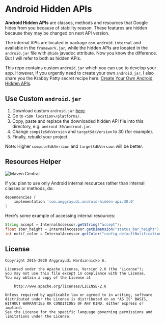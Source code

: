# Android Hidden APIs

**Android Hidden APIs** are classes, methods and resources that Google hides from you because of stability reason.
These features are hidden because they may be changed on next API version.

The internal APIs are located in package `com.android.internal` and available in the `framework.jar`,
while the hidden APIs are located in the `android.jar` file with `@hide` javadoc attribute.
Now you know the difference. But I will refer to both as hidden APIs.

This repo contains custom `android.jar` which you can use to develop your app.
However, if you urgently need to create your own `android.jar`, I also share you the Krabby Patty
secret recipe here: [Create Your Own Android Hidden APIs](https://medium.com/@hardiannicko/create-your-own-android-hidden-apis-fa3cca02d345).

## Use Custom `android.jar`

1. Download custom `android.jar` [here](https://drive.google.com/drive/folders/17oMwQ0xBcSGn159mgbqxcXXEcneUmnph).
2. Go to `<SDK location>/platforms/`.
3. Copy, paste and replace the downloaded hidden API file into this directory, e.g. `android-30/android.jar`.
4. Change `compileSdkVersion` and `targetSdkVersion` to 30 (for example).
5. Finally, rebuild your project.

Note: Higher `compileSdkVersion` and `targetSdkVersion` will be better.

## Resources Helper
![Maven Central](https://img.shields.io/maven-central/v/com.anggrayudi/android-hidden-api.svg)

If you plan to use only Android internal resources rather than internal classes or methods, do:

````gradle
dependencies {
    implementation 'com.anggrayudi:android-hidden-api:30.0'
}
````

Here's some example of accessing internal resources:

```java
String accept = InternalAccessor.getString("accept");
float sbar_height = InternalAccessor.getDimension("status_bar_height");
int notif_color = InternalAccessor.getColor("config_defaultNotificationColor");
```

## License

    Copyright 2015-2020 Anggrayudi Hardiannicko A.

    Licensed under the Apache License, Version 2.0 (the "License");
    you may not use this file except in compliance with the License.
    You may obtain a copy of the License at
    
        http://www.apache.org/licenses/LICENSE-2.0
    
    Unless required by applicable law or agreed to in writing, software
    distributed under the License is distributed on an "AS IS" BASIS,
    WITHOUT WARRANTIES OR CONDITIONS OF ANY KIND, either express or implied.
    See the License for the specific language governing permissions and
    limitations under the License.


[1]: https://devmaze.wordpress.com/2011/01/18/using-com-android-internal-part-1-introduction
[2]: https://github.com/anggrayudi/android-hidden-api/issues/9
